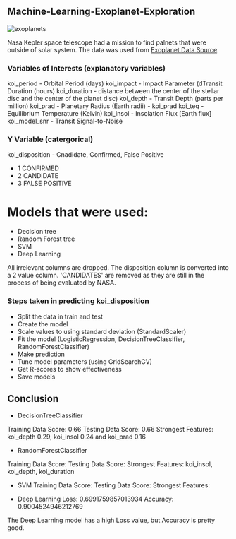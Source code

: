 ## Machine-Learning-Exoplanet-Exploration

![exoplanets](Images/exoplanets.jpgg)

Nasa Kepler space telescope had a mission to find palnets that were outside of solar system. The data was used from [Exoplanet Data Source](https://www.kaggle.com/nasa/kepler-exoplanet-search-results).

### Variables of Interests (explanatory variables)
koi_period - Orbital Period (days)
koi_impact - Impact Parameter (dTransit Duration (hours)
koi_duration - distance between the center of the stellar disc and the center of the planet disc)
koi_depth - Transit Depth (parts per million)
koi_prad - Planetary Radius (Earth radii) - koi_prad
koi_teq - Equilibrium Temperature (Kelvin)
koi_insol - Insolation Flux [Earth flux]
koi_model_snr - Transit Signal-to-Noise

### Y Variable (catergorical)
koi_disposition - Cnadidate, Confirmed, False Positive
* 1 CONFIRMED
* 2 CANDIDATE
* 3 FALSE POSITIVE

# Models that were used:
 * Decision tree
 * Random Forest tree
 * SVM
 * Deep Learning
 
 All irrelevant columns are dropped. The disposition column is converted into a 2 value column. 'CANDIDATES' are removed as they are still in the process of being evaluated by NASA. 

### Steps taken in predicting koi_disposition

 * Split the data in train and test
 * Create the model
 * Scale values to using standard deviation (StandardScaler)
 * Fit the model (LogisticRegression, DecisionTreeClassifier, RandomForestClassifier)
 * Make prediction
 * Tune model parameters (using GridSearchCV)
 * Get R-scores to show effectiveness
 * Save models

## Conclusion

* DecisionTreeClassifier

Training Data Score: 0.66
Testing Data Score: 0.66
Strongest Features: koi_depth 0.29, koi_insol 0.24 and koi_prad 0.16

* RandomForestClassifier

Training Data Score: 
Testing Data Score: 
Strongest Features: koi_insol, koi_depth, koi_duration 

* SVM 
Training Data Score: 
Testing Data Score: 
Strongest Features: 

* Deep Learning
Loss: 0.6991759857013934
Accuracy: 0.9004524946212769

The Deep Learning model has a high Loss value, but Accuracy is pretty good. 

